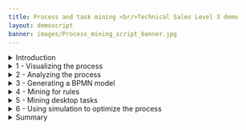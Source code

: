 ```yaml
---
title: Process and task mining <br/>Technical Sales Level 3 demo
layout: demoscript
banner: images/Process_mining_script_banner.jpg
---
```


<span id="top"></span>

<details markdown="1">

<summary>Introduction</summary><br/>

Today we will look at how IBM’s process mining capabilities are used to discover and analyze business processes and identify areas for improvement. We will use a customer account closing example to showcase how process mining helps an organization meet regulatory requirements while also reducing process execution cost.

By using the data from enterprise applications, we’ll see how process mining discovers and analyzes processes as they actually are, not as we think -- or hope -- they might be.  We’ll use the analysis capabilities to find process deviations and bottlenecks. Task mining will give us a complete picture of the end-end-end process by incorporating work done at the desktop level.  We’ll then use simulation to predict the benefits of implementing process improvements before making any automation investments.

Let’s get started.

(Demo intro slides <a href="./files/Process and Task Mining Platinum Demo - Intro deck.pptx" target="_blank" rel="noreferrer">here</a>)

(Printer-ready PDF of demo script <a href="./files/Process and Task Mining Platinum Demo - PDF script.pdf" target="_blank" rel="noreferrer">here</a>)


**[Go to top](#top)**

</details>
<span id="spanID"></span>
<details markdown="1">

<summary>1 - Visualizing the process</summary>
<br/>

| **1.1** | **Introduce the process challenges** |
| :--- | :--- |
| **Narration** | Focus Bank is a regional bank that is not meeting its regulatory requirements. The bank is required to complete all account closure requests within fourteen days. The bank knows it is not achieving this requirement, but is not sure why. Additionally, the bank performed over 60,000 account closures per year and suspects it could reduce process execution costs. However, it is unsure where to start. |

| **1.2** | **Visualize the end-to-end process** |
| :--- | :--- |
| **Narration** | Analyzing processes in process mining starts with importing log files from the applications used in your business processes. Focus Bank’s account closing process uses a customer service system to take the customer’s request, a network access application to remove online access to the accounts and banking systems to liquidate and delete the account. |
| **Action** &nbsp; 1.2.1 | Show the **Data source** page within the Process mining workspace, which you opened during demo preparation. <br/> <img src="https://raw.githubusercontent.com/ibm-garage-tsa/platinum-demos/master/src/pages/300-business-automation-process-and-task-mining/images/1-2-1.png" width="800" /> |
| **Narration** | Log files are uploaded from the Datasource tab. Process mining accepts CSV or XES files as a data source. An API is available to programmatically upload log files. Once the file is uploaded, it is mapped to the relevant data columns. There are three mandatory columns: Process ID, Activity, and Time. Process ID can be anything that uniquely identifies each process instance or case, such as request number, order number, etc. For deeper analysis, it is recommended to add up to sixty additional custom fields. This will provide richer context data about each case and enhance the analysis. <br/><br/> Now that the data is loaded, let’s look at how process mining provides an end-to-end view of the account closure process. |
| **Action** &nbsp; 1.2.2 | Click the **Model** tab (1), and click the **x** (2) to close the **View options** panel. <br/> <img src="https://raw.githubusercontent.com/ibm-garage-tsa/platinum-demos/master/src/pages/300-business-automation-process-and-task-mining/images/1-2-2.png" width="800" /> |
| **Narration** | We are looking at the end-to-end process for Focus Bank’s account closure process. This is provided here in the Model view perspective. <br/><br/> The business data imported from Focus Bank’s applications is used to automatically create and visualize the end-to-end account closure process, including all activities and paths. The account closure process spans multiple departments and business applications, all from which process mining algorithms correlate business data. <br/><br/> The darker color of an activity box indicates the activity was performed more frequently. For example, removing online access to the account (here labeled 'BO Service Closure') is dark blue because it is performed for most account closures. The same with the process flow lines. The darker the flow lines, the more frequent the process path is followed. For example, the flow line from 'BO Service Closure' to 'Close Reservation' is performed frequently and therefore has a darker flow line. |


**[Go to top](#top)**

</details>
<span id="spanID"></span>
<details markdown="1">

<summary>2 - Analyzing the process</summary>
<br/>

| **2.1** | **Case variant analysis** |
| :--- | :--- |
| **Narration** | From this visualization, we’ll start to analyze the discovered process. First, we’ll look at the various process paths taken to complete each account closure request. We call this *case variant analysis*. |
| **Action** &nbsp; 2.1.1 | Click the **Variants** icon. <br/> <img src="https://raw.githubusercontent.com/ibm-garage-tsa/platinum-demos/master/src/pages/300-business-automation-process-and-task-mining/images/2-1-1.png" width="800" /> |
| **Narration** | Each account closure request is called a case. A process variant is the unique path a case takes to complete the account closure process (from start to end). Here we see the list of unique process variants with the percentage each is followed. This shows which paths are most frequently followed. For example, the most frequently followed path is taken about 36% of the time. |
| **Action** &nbsp; 2.1.2 | Click the first variant (1). Click the **X** (2) to close the **Process variants** panel. <br/> <img src="https://raw.githubusercontent.com/ibm-garage-tsa/platinum-demos/master/src/pages/300-business-automation-process-and-task-mining/images/2-1-2.png" width="800" /> |
| **Narration** | When we select the first process variant, the visualization updates to display the steps unique to that variant. This path is taking almost twenty days on average to complete each account closure request. The most frequent variant is not meeting our regulatory requirement to complete the account closure within fourteen days. |

| **2.2** | **Reference model analysis** |
| :--- | :--- |
| **Action** &nbsp; 2.2.1 | Click the **Conformance** icon. <br/> <img src="https://raw.githubusercontent.com/ibm-garage-tsa/platinum-demos/master/src/pages/300-business-automation-process-and-task-mining/images/2-2-1.png" width="800" /> |
| **Narration** | We’ve completed our first view of process analysis. Let’s see how the account closure process behaves versus what was expected. <br/><br/> Process modeling and process mining tools complement each other very well. Focus Bank had previously mapped out the account closure process using IBM Blueworks Live, which is a cloud-based collaborative process modeling application. They published a reference model to define how they intended the process to be performed, but they had no way to compare the reference model against the real-world performance. They simply had to hope the process was being performed as intended. <br/><br/> Using the process mining tool, the bank imported their Business Process Modeling Notation (BPMN) model from IBM Blueworks Live. They compared the documented (reference) model to the actual (data-derived) model. |
| **Action** &nbsp; 2.2.2 | In the **Model conformance** panel, under **Model view options**, select **Reference model** to show the reference model (i.e., the BlueWorks Live model). Then, select **Data derived model** to show the data-driven model (i.e., the process mining model). Lastly, select **Compare both models**. <br/> <img src="https://raw.githubusercontent.com/ibm-garage-tsa/platinum-demos/master/src/pages/300-business-automation-process-and-task-mining/images/2-2-2.png" width="800" /> |
| **Narration** | By selecting ‘Reference,’ we visualize the reference model. <br/><br/> By selecting ‘Data-derived,’ we visualize the data-derived model. The data-derived model looks more complex. There are differences between what people thought the process should be and what is really occurring. <br/><br/> By selecting ‘Compare,’ we visualize the differences between the two models. A red-highlighted box is an activity occurring during real-world process execution but not included in the reference process. We see there are five such activities highlighted in red. As detailed in the comparison chart on the right, all these activities: 1) add significant time to completing account closure, 2) add significant cost, and 3) occur with significant frequency. Most notable is the unexpected activity ‘Complete Account Removal.’ In the reference model, we expected to remove the account with the ‘BO Service Closure’ activity. However, the data-derived model shows that an additional step, ‘Complete Account Removal,’ was needed to complete over 8,000 account closure requests. <br/><br/> Activities and process flow lines that are only present in the reference model are shown using yellow boxes and arrows. Activities present in both models are displayed using blue boxes (dark or light blue depending on the frequency).  Black arrows indicate the process flow line is present in both models. <br/><br/> We also see the impact of time and cost on not following the reference model. When the reference model is followed, it takes about 18 days per case. When we don’t follow the reference model, it takes an average of over 26 days. |
| **Action** &nbsp; 2.2.3 | Return to the main screen by clicking the **Conformance** icon. <br/> <img src="https://raw.githubusercontent.com/ibm-garage-tsa/platinum-demos/master/src/pages/300-business-automation-process-and-task-mining/images/2-2-3.png" width="800" /> |

| **2.3** | **Performance management** |
| :--- | :--- |
| **Narration** | Process mining provides various ways to analyze the performance of the account closure process. The primary dimensions to consider are time, cost, and rework. For each of these dimensions, Key Performance Indicators (KPIs) are defined and visualized in the analysis. |
| **Action** &nbsp; 2.3.1 | Click the **Eye** icon (1) to show the **View options** panel. Change the **View mode** to **Duration** (2). <br/> <img src="https://raw.githubusercontent.com/ibm-garage-tsa/platinum-demos/master/src/pages/300-business-automation-process-and-task-mining/images/2-3-1.png" width="800" /> |
| **Narration** | Let’s see how the account closure process is performing based on time. 'BO Service Closure' is one of the activities taking the most time within the process. On average it takes more than a week to complete the activity. Since almost every case flows through this activity, this is our fundamental process bottleneck. |
| **Action** &nbsp; 2.3.2 | Set **KPI palette** to **On**. <br/> <img src="https://raw.githubusercontent.com/ibm-garage-tsa/platinum-demos/master/src/pages/300-business-automation-process-and-task-mining/images/2-3-2.png" width="800" /> |
| **Narration** | Next, let’s consider KPI measurement.  Defining KPIs for the process facilitates process analysis. KPIs for individual activity durations provide insights into whether actual durations are meeting expectations. <br/><br/> The KPI view indicates two of the average activity durations (highlighted in red) are not meeting expectations, including ‘BO Service Closure.’ In addition, one activity for account closure (highlighted in yellow) is at risk of not meeting expectations. |

<br/>

**[Go to top](#top)**

</details>
<span id="spanID"></span>
<details markdown="1">

<summary>3 - Generating a BPMN model</summary><br/>

| **3.1** | **BPMN generation** |
| :--- | :--- |
| **Narration** | Focus Bank generated a standard BPMN (Business Process Modeling Notation) diagram of the Account Closure process. Just like the other data-driven views, this model is generated from actual process data. |
| **Action** &nbsp; 3.1.1 | Click the **BPMN** tab and wait for the model to generate. <br/> <img src="https://raw.githubusercontent.com/ibm-garage-tsa/platinum-demos/master/src/pages/300-business-automation-process-and-task-mining/images/3-1-1.png" width="800" /> |
| **Narration** | The account closure activities, swim lanes, decision points, and process flows are shown in the BPMN diagram. |

<br/>

**[Go to top](#top)**

</details>
<span id="spanID"></span>
<details markdown="1">

<summary>4 - Mining for rules</summary><br/>

| **4.1** | **Rules discovery** |
| :--- | :--- |
| **Narration** | Since the BPMN model was generated from actual account closure data, each decision point in the model has real data behind it. Clicking each decision box shows the results of what we refer to as rules discovery. |
| **Action** &nbsp; 4.1.1 | Click the **drop-down list** icon (1) next to **Create simulation**. Click **Discovery decision rules** (2). <br/> <img src="https://raw.githubusercontent.com/ibm-garage-tsa/platinum-demos/master/src/pages/300-business-automation-process-and-task-mining/images/4-1-1.png" width="800" /> |
| **Action** &nbsp; 4.1.2 | Click the decision gateway labeled **GW-XOR-19** (after **Liquidate Account**). <br/> <img src="https://raw.githubusercontent.com/ibm-garage-tsa/platinum-demos/master/src/pages/300-business-automation-process-and-task-mining/images/4-1-2.png" width="800" /> |
| **Narration** | For example, we can see why the account closure requires the extra step 'Make Adjustment.' It happens based on the status of the account closure request. <br/><br/> We can export the BPMN and decision mining rules to workflow and decision management tools, such as IBM Cloud Pak for Business Automation. |
| **Action** &nbsp; 4.1.3 | Click the **X** on the top right to close the **Gateway information** screen. <br/> <img src="https://raw.githubusercontent.com/ibm-garage-tsa/platinum-demos/master/src/pages/300-business-automation-process-and-task-mining/images/4-1-3.png" width="800" /> |
| **Action** &nbsp; 4.1.4 | Click the **X** again to close the **Rules overview** screen. <br/> <img src="https://raw.githubusercontent.com/ibm-garage-tsa/platinum-demos/master/src/pages/300-business-automation-process-and-task-mining/images/4-1-3-.png" width="800" /> |
| **Action** &nbsp; 4.1.5 | Click the **Model** tab. <br/> <img src="https://raw.githubusercontent.com/ibm-garage-tsa/platinum-demos/master/src/pages/300-business-automation-process-and-task-mining/images/4-1-4.png" width="800" /> |

<br/>

**[Go to top](#top)**

</details>
<span id="spanID"></span>
<details markdown="1">

<summary>5 - Mining desktop tasks</summary><br/>

| **5.1** | **Task mining introduction** |
| :--- | :--- |
| **Narration** | Now, let’s focus on the bottleneck caused by the 'BO Service Closure' activity we found through the activity duration analysis. We identified the bottleneck but need more information to fully understand why it is happening. Task mining provides details of what is happening during the 'BO Service Closure' activity at the desktop level. <br/><br/> Task mining complements process mining by providing analysis of activities performed on an individual’s desktop. Task mining records, analyzes, and generates insights about user interactions with software applications. Think of task mining as replacing traditional time and motion studies. <br/><br/> We’re able to combine the server activity with the desktop activity to get a complete view of how the process is performed, including where specific individuals or teams are spending their time. This approach to process discovery helps identify opportunities for automation. <br/><br/> We can drill down into the 'BO Service Closure' activity to see the resources performing the activity. This table shows that the user group called 'BOC' is performing most of the work (96% of the time). |
| **Action** &nbsp; 5.1.1 | Click the **BO Service Closure** activity (1) and then the **Show activity statistics** icon (2). <br/> <img src="https://raw.githubusercontent.com/ibm-garage-tsa/platinum-demos/master/src/pages/300-business-automation-process-and-task-mining/images/5-1-1.png" width="800" /> |
| **Action** &nbsp; 5.1.2 | On the **Activity statistics** page, set the **View details for cases by** to **Resource**. <br/> <img src="https://raw.githubusercontent.com/ibm-garage-tsa/platinum-demos/master/src/pages/300-business-automation-process-and-task-mining/images/5-1-1-.png" width="800" /> |
| **Narration** | In this case, we will want to record users in the 'BOC' group, since they perform this activity 96% of the time. If necessary, we could record multiple groups of users to complete our task mining analysis. Once the task mining data is recorded, it is integrated into the process flow discovered in the process mining model. |
| **Action** &nbsp; 5.1.3 | Close the **Activity statistics** screen by clicking the **X** on the top right. <br/> <img src="https://raw.githubusercontent.com/ibm-garage-tsa/platinum-demos/master/src/pages/300-business-automation-process-and-task-mining/images/5-1-2.png" width="800" /> |
| **Action** &nbsp; 5.1.4 | Click the **Launch task mining process** icon. <br/> <img src="https://raw.githubusercontent.com/ibm-garage-tsa/platinum-demos/master/src/pages/300-business-automation-process-and-task-mining/images/5-1-3.png" width="800" /> |
| **Narration** | A new window opens with the task mining view for the 'BO Service Closure' activity. All the capabilities we reviewed for process mining are available for task mining. We see the frequency of each step of the 'BO Service Closure' activity. These are the desktop steps needed to complete this activity, such as using the software applications and websites needed to close the account. |
| **Action** &nbsp; 5.1.5 | In the **View options** panel, under **Model view**, set the **View mode** to **Duration** (1). Click the **Variants** icon (2). <br/> <img src="https://raw.githubusercontent.com/ibm-garage-tsa/platinum-demos/master/src/pages/300-business-automation-process-and-task-mining/images/5-1-4.png" width="800" /> |
| **Narration** | We can view the variants for this activity.  The most frequent variant occurs just over 50% of the time.  Therefore, automating the first variant would impact at least half of the total account closures. |

| **5.2** | **Task mining analysis** |
| :--- | :--- |
| **Narration** | Next, let's perform a deeper analysis of the 'BO Service Closure' task. |
| **Action** &nbsp; 5.2.1 | Click the **Analytics** icon. <br/> <img src="https://raw.githubusercontent.com/ibm-garage-tsa/platinum-demos/master/src/pages/300-business-automation-process-and-task-mining/images/5-2-1.png" width="800" /> |
| **Narration** | Analytic views, such as this one, can be created by business users and shared within your organization. As you discover and analyze new processes, you can create and share new views as needed. This level of analysis is used to determine the benefits, such as Return on Investment (ROI), that can be realized from automation. <br/><br/> The discovered task model and variants appear on the left. For each variant, we’ve discovered the individual subtasks that compose the ‘BO Service Closure’ task. <br/><br/> In the top center, we see ‘Productivity by Subtask.’ Each subtask time is composed of: <br/> • *Productive time*: Actual time spent on each specific subtask <br/> • *Idle time*: Time spent away from the desktop or not working on any monitored tasks <br/><br/> This analysis reveals the potential impact of how much time we would save from automation. It is quite common for analysts to base their ROI analysis on total subtask times because they do not realize or can’t measure the idle time and time spent on other tasks. With task mining, we have identified the actual time spent on a specific task as we build our business case for prioritization. |
| **Action** &nbsp; 5.2.2 | In the **Time Consumed by Application** panel at the bottom, hover within any of the activities to see the total time spent using the application. <br/><br/> <inline-notification text="Hover inside the bar on a particular color section. Highlight a single color, such as the blue or orange part. "></inline-notification> <br/> <img src="https://raw.githubusercontent.com/ibm-garage-tsa/platinum-demos/master/src/pages/300-business-automation-process-and-task-mining/images/5-2-3.png" width="800" /> |
| **Narration** | In the bottom center, the ‘Time Consumed by Application’ panel shows the time spent in the individual applications used to complete the ‘BO Service Closure’ task.  Each bar represents a software application broken down by the total time spent performing each activity. <br/><br/> We’ll exit the task mining view so we can move on to simulation. |
| **Action** &nbsp; 5.2.3 | Click the **Analytics** icon (1) and then **Processes** (2). <br/> <img src="https://raw.githubusercontent.com/ibm-garage-tsa/platinum-demos/master/src/pages/300-business-automation-process-and-task-mining/images/5-2-4.png" width="800" /> |
| **Action** &nbsp; 5.2.4 | Click **Processes**. <br/> <img src="https://raw.githubusercontent.com/ibm-garage-tsa/platinum-demos/master/src/pages/300-business-automation-process-and-task-mining/images/5-2-5.png" width="800" /> |
| **Action** &nbsp; 5.2.5 | Click **Account Closure**. <br/> <img src="https://raw.githubusercontent.com/ibm-garage-tsa/platinum-demos/master/src/pages/300-business-automation-process-and-task-mining/images/5-2-6.png" width="800" /> |

<br/>

**[Go to top](#top)**

</details>
<span id="spanID"></span>
<details markdown="1">

<summary>6 - Using simulation to optimize the process</summary>
<br/>

| **6.1** | **Simulation** |
| :--- | :--- |
| **Narration** | We identified opportunities to address the two main problems with the Account Closure process: (1) time to complete and (2) execution cost. Before acting, it is critical for the bank to understand the impact of planned changes and the expected outcome. The bank used simulation to predict the benefits of making changes to the process. |
| **Action** &nbsp; 6.1.1 | Click the **BPMN** tab (1) and then **Create simulation** (2). <br/> <img src="https://raw.githubusercontent.com/ibm-garage-tsa/platinum-demos/master/src/pages/300-business-automation-process-and-task-mining/images/6-1-1.png" width="800" /> |
| **Action** &nbsp; 6.1.2 | Provide a **Simulation title** [such as '**Account Closure**'] (1), and click **Create simulation** (2). <br/> <img src="https://raw.githubusercontent.com/ibm-garage-tsa/platinum-demos/master/src/pages/300-business-automation-process-and-task-mining/images/6-1-2.png" width="800" /> |
| **Narration** | As they consider possible process improvements, the bank compares the modified process to the currently executing process. This enables them to identify which changes would yield the greatest business benefits.  They are therefore able to validate the business case before making the investment to change the process. <br/><br/> The bank uses simulation to determine the impact of changes to individual activities and to the end-to-end process. They start with a simulation scenario that is pre-loaded with the historical account closure process data. From there, they change the simulation parameters, run the simulation, and compare the actual process to the simulated scenario. <br/><br/> For the 'Account Closure' process, the bank focuses on meeting the regulatory requirement of fourteen days to process account closure requests. Their previous analysis identifies that the main process bottleneck is the 'BO Service Closure' activity. |
| **Action** &nbsp; 6.1.3 | Scroll down to show different activities. <br/> <img src="https://raw.githubusercontent.com/ibm-garage-tsa/platinum-demos/master/src/pages/300-business-automation-process-and-task-mining/images/6-1-3.png" width="800" /> |
| **Narration** | From here, the bank starts with historical process data and changes staffing levels, work hours, date ranges, etc. They could also filter by business data, such as region, to isolate or compare individual locations. |
| **Action** &nbsp; 6.1.4 | Scroll to the **BO Service Closure** activity. <br/><br/> Highlight the following: <br/> •	**Settings** – Change staff availability, total service time, and actual working time <br/> •	**Scheduling** – Change hours of operation <br/> •	**RPA** – Automate a task <br/> <img src="https://raw.githubusercontent.com/ibm-garage-tsa/platinum-demos/master/src/pages/300-business-automation-process-and-task-mining/images/6-1-4.png" width="800" /> |
| **Narration** | Using process mining, the bank identifies the bottleneck caused by the 'BO Service Closure' activity. They further identify, using task mining, that over 50% of the tasks for this activity follow the same steps to complete. They suspect the activity could be fully automated, due to the low number of task variants. They simulate the outcome of automating this step with RPA. |
| **Action** &nbsp; 6.1.5 | Select the **Robotic quote** tab and change the percentage of automation to **100%**. <br/> <img src="https://raw.githubusercontent.com/ibm-garage-tsa/platinum-demos/master/src/pages/300-business-automation-process-and-task-mining/images/percentage.png" width="800" /> |
| **Action** &nbsp; 6.1.6 | Click **Run Simulation**. <br/> <img src="https://raw.githubusercontent.com/ibm-garage-tsa/platinum-demos/master/src/pages/300-business-automation-process-and-task-mining/images/6-1-6.png" width="800" /> <br/><br/> You will see the following simulation results: <br/> <img src="https://raw.githubusercontent.com/ibm-garage-tsa/platinum-demos/master/src/pages/300-business-automation-process-and-task-mining/images/6-1-6-.png" width="800" /> |
| **Narration** | The bank is now able see the results of making this change from the “as-is” model compared to the “to-be” model. With this new automation, the bank is expected to reduce the average end-to-end account closure time from about 21 days to under 13 days, while also reducing the average cost of each case. <br/><br/> The 'Case duration and count' chart shows the as-is process in blue and the simulated results in purple. In the simulated results (purple), the average service time is much lower and much more stable than the as-is results. The daily average number of active cases is also stable. This confirms the expected performance improvement when RPA is used to automate the ‘BO Service Closure’ activity. |

<br/>

**[Go to top](#top)**

</details>
<span id="spanID"></span>
<details markdown="1">

<summary>Summary</summary><br/>

Using a customer account closure example, we’ve shown how process mining is used to discover and analyze business processes and identify areas for improvement. Before process mining, the bank had very little knowledge of how to improve regulatory compliance or reduce cost. <br/><br/> The bank leveraged process mining to analyze the current process, including comparing the current process performance to their reference model. Next, they identified opportunities to alleviate the problems. They used task mining to drill down to the desktop activity level. Finally, they simulated how to use automation to get back into compliance and reduce overall costs.

Thank you for attending today's presentation.

<br/>

**[Go to top](#top)**

</details>
